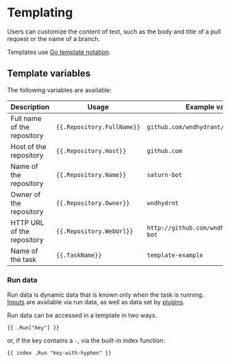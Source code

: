 # Templating

Users can customize the content of text, such as the body and title of a pull request or the name of a branch.

Templates use [Go template notation](https://pkg.go.dev/text/template).

## Template variables

The following variables are available:

| Description                 | Usage                      | Example value                             |
| --------------------------- | -------------------------- | ----------------------------------------- |
| Full name of the repository | `{{.Repository.FullName}}` | `github.com/wndhydrant/saturn-bot`        |
| Host of the repository      | `{{.Repository.Host}}`     | `github.com`                              |
| Name of the repository      | `{{.Repository.Name}}`     | `saturn-bot`                              |
| Owner of the repository     | `{{.Repository.Owner}}`    | `wndhydrnt`                               |
| HTTP URL of the repository  | `{{.Repository.WebUrl}}`   | `http://github.com/wndhydrant/saturn-bot` |
| Name of the task            | `{{.TaskName}}`            | `template-example`                        |

### Run data

Run data is dynamic data that is known only when the task is running.
[Inputs](../task/inputs.md) are available via run data,
as well as data set by [plugins](../task/plugins/index.md).

Run data can be accessed in a template in two ways.

```text
{{ .Run["key"] }}
```

or, if the key contains a `-`, via the built-in index function:

```text
{{ index .Run "key-with-hyphen" }}
```
